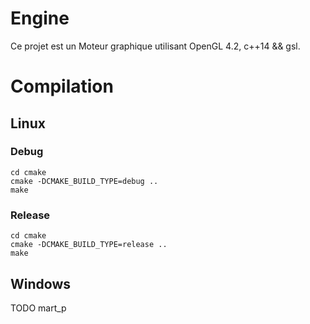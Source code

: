 # Engine

Ce projet est un Moteur graphique utilisant OpenGL 4.2, c++14 && gsl.

# Compilation

## Linux


### Debug

```shell
cd cmake
cmake -DCMAKE_BUILD_TYPE=debug ..
make
```

### Release

```shell
cd cmake
cmake -DCMAKE_BUILD_TYPE=release ..
make
```

## Windows

TODO mart_p


